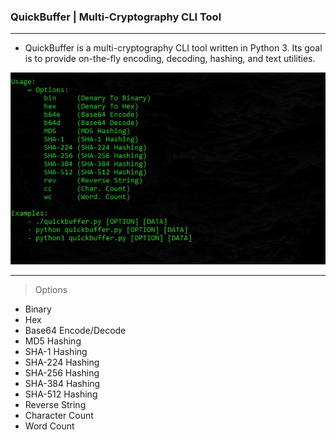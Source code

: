 ### QuickBuffer | Multi-Cryptography CLI Tool

<hr>

- QuickBuffer is a multi-cryptography CLI tool written in Python 3. Its goal is to provide on-the-fly encoding, decoding, hashing, and text utilities.

<img src="img/img.jpg">

<hr>

>  Options

- Binary
- Hex
- Base64 Encode/Decode
- MD5 Hashing
- SHA-1 Hashing
- SHA-224 Hashing
- SHA-256 Hashing
- SHA-384 Hashing
- SHA-512 Hashing
- Reverse String
- Character Count
- Word Count

